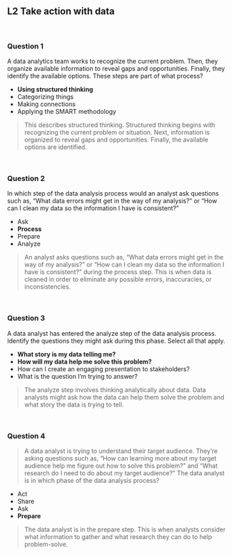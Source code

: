## L2 Take action with data

&nbsp;

### Question 1

A data analytics team works to recognize the current problem. Then, they organize available information to reveal gaps and opportunities. Finally, they identify the available options. These steps are part of what process?

* **Using structured thinking**
* Categorizing things
* Making connections
* Applying the SMART methodology

> This describes structured thinking. Structured thinking begins with recognizing the current problem or situation. Next, information is organized to reveal gaps and opportunities. Finally, the available options are identified. 

&nbsp;

### Question 2

In which step of the data analysis process would an analyst ask questions such as, “What data errors might get in the way of my analysis?” or “How can I clean my data so the information I have is consistent?”

* Ask
* **Process**
* Prepare
* Analyze

> An analyst asks questions such as, “What data errors might get in the way of my analysis?” or “How can I clean my data so the information I have is consistent?” during the process step. This is when data is cleaned in order to eliminate any possible errors, inaccuracies, or inconsistencies.

&nbsp;

### Question 3

A data analyst has entered the analyze step of the data analysis process. Identify the questions they might ask during this phase. Select all that apply.

* **What story is my data telling me?**
* **How will my data help me solve this problem?**
* How can I create an engaging presentation to stakeholders?
* What is the question I’m trying to answer?

> The analyze step involves thinking analytically about data. Data analysts might ask how the data can help them solve the problem and what story the data is trying to tell.

&nbsp;

### Question 4

> A data analyst is trying to understand their target audience. They’re asking questions such as, “How can learning more about my target audience help me figure out how to solve this problem?” and “What research do I need to do about my target audience?” The data analyst is in which phase of the data analysis process?

* Act
* Share
* Ask
* **Prepare**

> The data analyst is in the prepare step. This is when analysts consider what information to gather and what research they can do to help problem-solve.